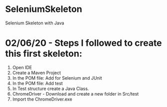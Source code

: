 # SeleniumSkeleton
Selenium Skeleton with Java
# 02/06/20 - Steps I followed to create this first skeleton:
1.	Open IDE
2.	Create a Maven Project
3.	In the POM file: Add <dependencies> for Selenium and JUnit
4.  In the POM file: Add <scope> test </scope>
5.	In Test structure create a Java Class.
6.	ChromeDriver - Download and create a new folder in Src/test
7.	Import the ChromeDriver.exe

